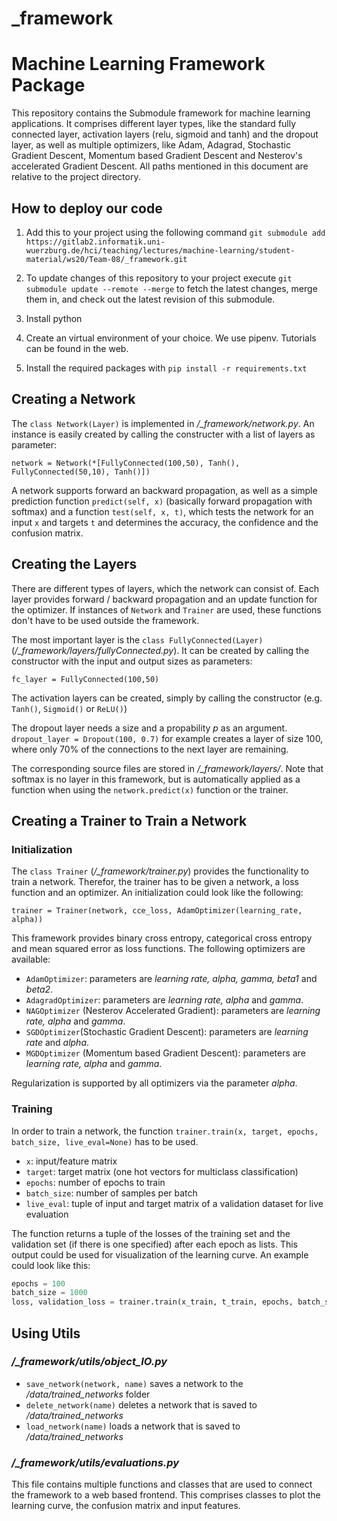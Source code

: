 # _framework


# Machine Learning Framework Package

This repository contains the Submodule framework for machine learning applications. It comprises different layer types, like the standard fully connected layer, activation layers (relu, sigmoid and tanh) and the dropout layer, as well as multiple optimizers, like Adam, Adagrad, Stochastic Gradient Descent, Momentum based Gradient Descent and Nesterov's accelerated Gradient Descent. All paths mentioned in this document are relative to the project directory.

## How to deploy our code
1. Add this to your project using the following command `git submodule add https://gitlab2.informatik.uni-wuerzburg.de/hci/teaching/lectures/machine-learning/student-material/ws20/Team-08/_framework.git`

2. To update changes of this repository to your project execute `git submodule update --remote --merge` to fetch the latest changes, merge them in, and check out the latest revision of this submodule.

3. Install python

4. Create an virtual environment of your choice. We use pipenv. Tutorials can be found in the web.

5. Install the required packages with `pip install -r requirements.txt`

## Creating a Network

The  `class Network(Layer)` is implemented in */_framework/network.py*. An instance is easily created by calling the constructer with a list of layers as parameter:

`network = Network(*[FullyConnected(100,50), Tanh(), FullyConnected(50,10), Tanh()])`

A network supports forward an backward propagation, as well as a simple prediction function `predict(self, x)` (basically forward propagation with softmax) and a function `test(self, x, t)`, which tests the network for an input `x` and targets `t` and determines the accuracy, the confidence and the confusion matrix.

## Creating the Layers

There are different types of layers, which the network can consist of. Each layer provides forward / backward propagation and an update function for the optimizer. If instances of `Network` and `Trainer` are used, these functions don't have to be used outside the framework.

The most important layer is the `class FullyConnected(Layer)` (*/_framework/layers/fullyConnected.py*). It can be created by calling the constructor with the input and output sizes as parameters:

`fc_layer = FullyConnected(100,50)`

The activation layers can be created, simply by calling the constructor (e.g. `Tanh()`, `Sigmoid()` or `ReLU()`)

The dropout layer needs a size and a propability *p* as an argument. `dropout_layer = Dropout(100, 0.7)` for example creates a layer of size 100, where only 70% of the connections to the next layer are remaining.

The corresponding source files are stored in */_framework/layers/*. Note that softmax is no layer in this framework, but is automatically applied as a function when using the `network.predict(x)` function or the trainer.

## Creating a Trainer to Train a Network

### Initialization

The `class Trainer` (*/_framework/trainer.py*) provides the functionality to train a network. Therefor, the trainer has to be given a network, a loss function and an optimizer. An initialization could look like the following:

`trainer = Trainer(network, cce_loss, AdamOptimizer(learning_rate, alpha))`

This framework provides binary cross entropy, categorical cross entropy and mean squared error as loss functions.
The following optimizers are available:
* `AdamOptimizer`: parameters are *learning rate, alpha, gamma, beta1* and *beta2*.
* `AdagradOptimizer`: parameters are *learning rate, alpha* and *gamma*.
* `NAGOptimizer` (Nesterov Accelerated Gradient): parameters are *learning rate, alpha* and *gamma*.
* `SGDOptimizer`(Stochastic Gradient Descent): parameters are *learning rate* and *alpha*.
* `MGDOptimizer` (Momentum based Gradient Descent): parameters are *learning rate, alpha* and *gamma*.

Regularization is supported by all optimizers via the parameter *alpha*.

### Training

In order to train a network, the function `trainer.train(x, target, epochs, batch_size, live_eval=None)` has to be used. 
* `x`: input/feature matrix
* `target`: target matrix (one hot vectors for multiclass classification)
* `epochs`: number of epochs to train
* `batch_size`: number of samples per batch
* `live_eval`: tuple of input and target matrix of a validation dataset for live evaluation

The function returns a tuple of the losses of the training set and the validation set (if there is one specified) after each epoch as lists. This output could be used for visualization of the learning curve.
An example could look like this:
```python
epochs = 100
batch_size = 1000
loss, validation_loss = trainer.train(x_train, t_train, epochs, batch_size, live_eval=(x_test, t_test))
```

## Using Utils

### */_framework/utils/object_IO.py*
* `save_network(network, name)` saves a network to the */data/trained_networks* folder
* `delete_network(name)` deletes a network that is saved to */data/trained_networks*
* `load_network(name)` loads a network that is saved to */data/trained_networks*

### */_framework/utils/evaluations.py*
This file contains multiple functions and classes that are used to connect the framework to a web based frontend. This comprises classes to plot the learning curve, the confusion matrix and input features.
